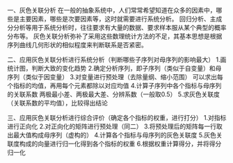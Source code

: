 一、灰色关联分析
在一般的抽象系统中，人们常常希望知道在众多的因素中，哪些是主要因素，哪些是次要因素等，这时就需要进行系统分析。
回归分析、主成分分析等用于系统分析时，往往要求有大量的数据、要求样本服从某个典型的概率分布等。
灰色关联分析弥补了采用这些数理统计方法的不足，其基本思想是根据序列曲线几何形状的相似程度来判断联系是否紧密。


二、应用灰色关联分析进行系统分析（判断哪些子序列对母序列的影响最大）
1.画统计图，判断大致的变化趋势
2.确定分析序列，即子序列（类似于自变量）和母序列（类似于因变量）
3.对变量进行预处理（去除量纲、缩小范围） 可以求出每个指标的均值，再用每个元素都除以对应均值
4.计算子序列中各个指标与母序列的关联系数      两极最小差、两极最大差、分辨系数（一般取0.5）
5.求灰色关联度（关联系数的平均值），比较得出结论

 
三、应用灰色关联分析进行综合评价（确定各个指标的权重，进行打分）
1.对指标进行正向化
2.对正向化的矩阵进行预处理（同二）
3.将预处理后的矩阵每一行取出最大值构成母序列（虚构的）
4.计算各个指标与母序列的灰色关联度
5.灰色关联度构成的向量进行归一化得到各个指标的权重
6.根据权重计算得分，并将得分归一化